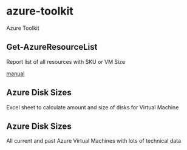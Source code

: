 # azure-toolkit
Azure Toolkit

## Get-AzureResourceList ##
Report list of all resources with SKU or VM Size

[manual](https://github.com/ChrisPolewiak/azure-toolkit/blob/master/AzureResourcesList.md#get-azureresourcelist)

## Azure Disk Sizes ##
Excel sheet to calculate amount and size of disks for Virtual Machine

## Azure Disk Sizes ##
All current and past Azure Virtual Machines with lots of technical data
